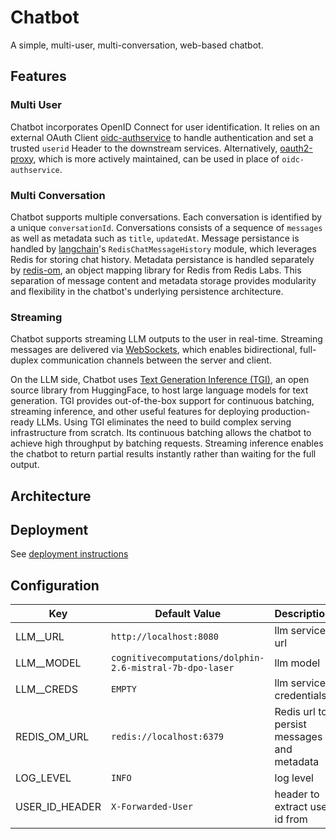 # Chatbot

A simple, multi-user, multi-conversation, web-based chatbot.

## Features

### Multi User

Chatbot incorporates OpenID Connect for user identification. It relies on an external OAuth Client [oidc-authservice](https://github.com/arrikto/oidc-authservice) to handle authentication and set a trusted `userid` Header to the downstream services. Alternatively, [oauth2-proxy](https://github.com/oauth2-proxy/oauth2-proxy), which is more actively maintained, can be used in place of `oidc-authservice`.

### Multi Conversation

Chatbot supports multiple conversations. Each conversation is identified by a unique `conversationId`. Conversations consists of a sequence of `messages` as well as metadata such as `title`, `updatedAt`. Message persistance is handled by [langchain](https://github.com/langchain-ai/langchain)'s `RedisChatMessageHistory` module, which leverages Redis for storing chat history. Metadata persistance is handled separately by [redis-om](https://github.com/redis/redis-om-python), an object mapping library for Redis from Redis Labs. This separation of message content and metadata storage provides modularity and flexibility in the chatbot's underlying persistence architecture.

### Streaming

Chatbot supports streaming LLM outputs to the user in real-time. Streaming messages are delivered via [WebSockets](https://developer.mozilla.org/en-US/docs/Web/API/WebSockets_API), which enables bidirectional, full-duplex communication channels between the server and client.

On the LLM side, Chatbot uses [Text Generation Inference (TGI)](https://github.com/huggingface/text-generation-inference), an open source library from HuggingFace, to host large language models for text generation. TGI provides out-of-the-box support for continuous batching, streaming inference, and other useful features for deploying production-ready LLMs.
Using TGI eliminates the need to build complex serving infrastructure from scratch. Its continuous batching allows the chatbot to achieve high throughput by batching requests. Streaming inference enables the chatbot to return partial results instantly rather than waiting for the full output.

## Architecture

## Deployment

See [deployment instructions](./manifests/README.md)

## Configuration

Key | Default Value | Description
---|---|---
LLM__URL | `http://localhost:8080` | llm service url
LLM__MODEL | `cognitivecomputations/dolphin-2.6-mistral-7b-dpo-laser` | llm model
LLM__CREDS | `EMPTY` | llm service credentials
REDIS_OM_URL | `redis://localhost:6379` | Redis url to persist messages and metadata
LOG_LEVEL | `INFO` | log level
USER_ID_HEADER | `X-Forwarded-User` | header to extract user id from
